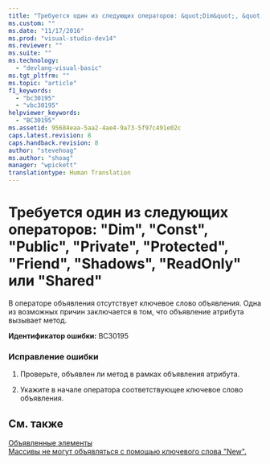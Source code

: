 ```yaml
---
title: "Требуется один из следующих операторов: &quot;Dim&quot;, &quot;Const&quot;, &quot;Public&quot;, &quot;Private&quot;, &quot;Protected&quot;, &quot;Friend&quot;, &quot;Shadows&quot;, &quot;ReadOnly&quot; или &quot;Shared&quot; | Microsoft Docs"
ms.custom: ""
ms.date: "11/17/2016"
ms.prod: "visual-studio-dev14"
ms.reviewer: ""
ms.suite: ""
ms.technology: 
  - "devlang-visual-basic"
ms.tgt_pltfrm: ""
ms.topic: "article"
f1_keywords: 
  - "bc30195"
  - "vbc30195"
helpviewer_keywords: 
  - "BC30195"
ms.assetid: 95684eaa-5aa2-4ae4-9a73-5f97c491e02c
caps.latest.revision: 8
caps.handback.revision: 8
author: "stevehoag"
ms.author: "shoag"
manager: "wpickett"
translationtype: Human Translation
---
```

# Требуется один из следующих операторов: &quot;Dim&quot;, &quot;Const&quot;, &quot;Public&quot;, &quot;Private&quot;, &quot;Protected&quot;, &quot;Friend&quot;, &quot;Shadows&quot;, &quot;ReadOnly&quot; или &quot;Shared&quot;
В операторе объявления отсутствует ключевое слово объявления. Одна из возможных причин заключается в том, что объявление атрибута вызывает метод.  
  
 **Идентификатор ошибки:** BC30195  
  
### Исправление ошибки  
  
1.  Проверьте, объявлен ли метод в рамках объявления атрибута.  
  
2.  Укажите в начале оператора соответствующее ключевое слово объявления.  
  
## См. также  
 [Объявленные элементы](../../visual-basic/programming-guide/language-features/declared-elements/index.md)   
 [Массивы не могут объявляться с помощью ключевого слова "New".](../../visual-basic/misc/bc30053.md)